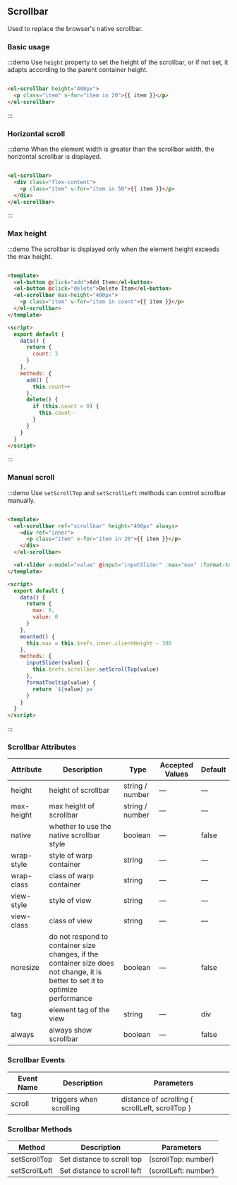 ## Scrollbar

Used to replace the browser's native scrollbar.

### Basic usage

:::demo Use `height` property to set the height of the scrollbar, or if not set, it adapts according to the parent container height.

```html

<el-scrollbar height="400px">
  <p class="item" v-for="item in 20">{{ item }}</p>
</el-scrollbar>
```

:::

### Horizontal scroll

:::demo When the element width is greater than the scrollbar width, the horizontal scrollbar is displayed.

```html

<el-scrollbar>
  <div class="flex-content">
    <p class="item" v-for="item in 50">{{ item }}</p>
  </div>
</el-scrollbar>
```

:::

### Max height

:::demo The scrollbar is displayed only when the element height exceeds the max height.

```html

<template>
  <el-button @click="add">Add Item</el-button>
  <el-button @click="delete">Delete Item</el-button>
  <el-scrollbar max-height="400px">
    <p class="item" v-for="item in count">{{ item }}</p>
  </el-scrollbar>
</template>

<script>
  export default {
    data() {
      return {
        count: 3
      }
    },
    methods: {
      add() {
        this.count++
      },
      delete() {
        if (this.count > 0) {
          this.count--
        }
      }
    }
  }
</script>
```

:::

### Manual scroll

:::demo Use `setScrollTop` and `setScrollLeft` methods can control scrollbar manually.

```html

<template>
  <el-scrollbar ref="scrollbar" height="400px" always>
    <div ref="inner">
      <p class="item" v-for="item in 20">{{ item }}</p>
    </div>
  </el-scrollbar>

  <el-slider v-model="value" @input="inputSlider" :max="max" :format-tooltip="formatTooltip"></el-slider>
</template>

<script>
  export default {
    data() {
      return {
        max: 0,
        value: 0
      }
    },
    mounted() {
      this.max = this.$refs.inner.clientHeight - 380
    },
    methods: {
      inputSlider(value) {
        this.$refs.scrollbar.setScrollTop(value)
      },
      formatTooltip(value) {
        return `${value} px`
      }
    }
  }
</script>
```

:::

### Scrollbar Attributes

| Attribute       | Description        | Type        | Accepted Values        | Default   |
|-------------  |---------------- |---------------- |---------------------- |-------- |
| height          | height of scrollbar         | string / number  |          —             |    —     |
| max-height          | max height of scrollbar         | string / number  |          —             |    —     |
| native          | whether to use the native scrollbar style         | boolean  |          —             |    false     |
| wrap-style    | style of warp container  | string | — |    —  |
| wrap-class  |class of warp container    | string  |    —  |  — |
| view-style  | style of view    | string  |    —  |  — |
| view-class  | class of view    | string  |    —  |  — |
| noresize  | do not respond to container size changes, if the container size does not change, it is better to set it to optimize performance    | boolean  |    —  |  false |
| tag  | element tag of the view    | string  |    —  |  div |
| always  | always show scrollbar    | boolean  |    —  |  false |

### Scrollbar Events

| Event Name | Description | Parameters |
|---------- |-------- |---------- |
| scroll | triggers when scrolling | distance of scrolling { scrollLeft, scrollTop }|

### Scrollbar Methods

| Method | Description | Parameters |
| ---- | ---- | ---- |
| setScrollTop | Set distance to scroll top | (scrollTop: number)
| setScrollLeft | Set distance to scroll left | (scrollLeft: number)
